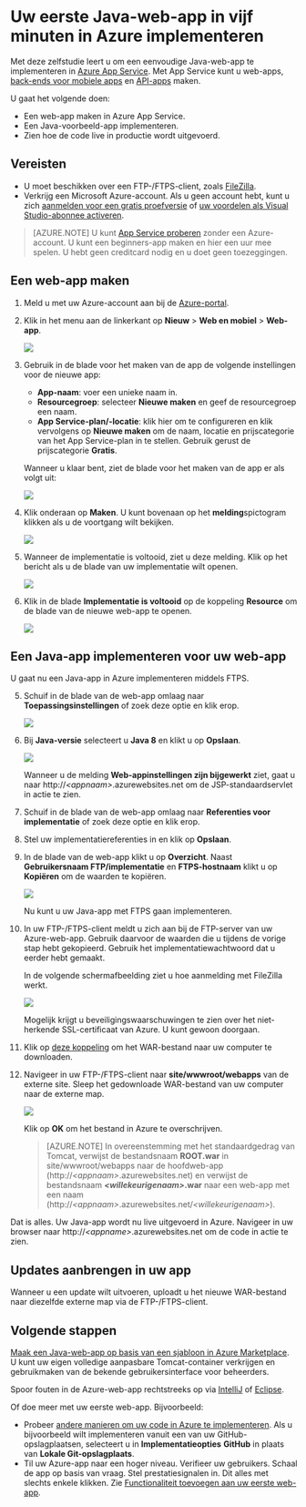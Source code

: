 <properties 
    pageTitle="Uw eerste Java-web-app in vijf minuten in Azure implementeren | Microsoft Azure" 
    description="Ontdek hoe eenvoudig het is om web-apps in App Service uit te voeren door een voorbeeld-app te implementeren. Ontwikkel snel uw eigen app en bekijk onmiddellijk de resultaten." 
    services="app-service\web"
    documentationCenter=""
    authors="cephalin"
    manager="wpickett"
    editor=""
/>

<tags
    ms.service="app-service-web"
    ms.workload="web"
    ms.tgt_pltfrm="na"
    ms.devlang="na"
    ms.topic="hero-article"
    ms.date="09/16/2016" 
    ms.author="cephalin"
/>
    
# Uw eerste Java-web-app in vijf minuten in Azure implementeren

Met deze zelfstudie leert u om een eenvoudige Java-web-app te implementeren in [Azure App Service](../app-service/app-service-value-prop-what-is.md).
Met App Service kunt u web-apps, [back-ends voor mobiele apps](/documentation/learning-paths/appservice-mobileapps/) en [API-apps](../app-service-api/app-service-api-apps-why-best-platform.md) maken.

U gaat het volgende doen: 

- Een web-app maken in Azure App Service.
- Een Java-voorbeeld-app implementeren.
- Zien hoe de code live in productie wordt uitgevoerd.

## Vereisten

- U moet beschikken over een FTP-/FTPS-client, zoals [FileZilla](https://filezilla-project.org/).
- Verkrijg een Microsoft Azure-account. Als u geen account hebt, kunt u zich [aanmelden voor een gratis proefversie](/pricing/free-trial/?WT.mc_id=A261C142F) of [uw voordelen als Visual Studio-abonnee activeren](/pricing/member-offers/msdn-benefits-details/?WT.mc_id=A261C142F).

>[AZURE.NOTE] U kunt [App Service proberen](http://go.microsoft.com/fwlink/?LinkId=523751) zonder een Azure-account. U kunt een beginners-app maken en hier een uur mee spelen. U hebt geen creditcard nodig en u doet geen toezeggingen.

<a name="create"></a>
## Een web-app maken

1. Meld u met uw Azure-account aan bij de [Azure-portal](https://portal.azure.com).

2. Klik in het menu aan de linkerkant op **Nieuw** > **Web en mobiel** > **Web-app**.

    ![](./media/app-service-web-get-started-languages/create-web-app-portal.png)

3. Gebruik in de blade voor het maken van de app de volgende instellingen voor de nieuwe app:

    - **App-naam**: voer een unieke naam in.
    - **Resourcegroep**: selecteer **Nieuwe maken** en geef de resourcegroep een naam.
    - **App Service-plan/-locatie**: klik hier om te configureren en klik vervolgens op **Nieuwe maken** om de naam, locatie en prijscategorie van het App Service-plan in te stellen. Gebruik gerust de prijscategorie **Gratis**.

    Wanneer u klaar bent, ziet de blade voor het maken van de app er als volgt uit:

    ![](./media/app-service-web-get-started-languages/create-web-app-settings.png)

3. Klik onderaan op **Maken**. U kunt bovenaan op het **melding**spictogram klikken als u de voortgang wilt bekijken.

    ![](./media/app-service-web-get-started-languages/create-web-app-started.png)

4. Wanneer de implementatie is voltooid, ziet u deze melding. Klik op het bericht als u de blade van uw implementatie wilt openen.

    ![](./media/app-service-web-get-started-languages/create-web-app-finished.png)

5. Klik in de blade **Implementatie is voltooid** op de koppeling **Resource** om de blade van de nieuwe web-app te openen.

    ![](./media/app-service-web-get-started-languages/create-web-app-resource.png)

## Een Java-app implementeren voor uw web-app

U gaat nu een Java-app in Azure implementeren middels FTPS.

5. Schuif in de blade van de web-app omlaag naar **Toepassingsinstellingen** of zoek deze optie en klik erop. 

    ![](./media/app-service-web-get-started-languages/set-java-application-settings.png)

6. Bij **Java-versie** selecteert u **Java 8** en klikt u op **Opslaan**.

    ![](./media/app-service-web-get-started-languages/set-java-application-settings.png)

    Wanneer u de melding **Web-appinstellingen zijn bijgewerkt** ziet, gaat u naar http://*&lt;appnaam>*.azurewebsites.net om de JSP-standaardservlet in actie te zien.

7. Schuif in de blade van de web-app omlaag naar **Referenties voor implementatie** of zoek deze optie en klik erop.

8. Stel uw implementatiereferenties in en klik op **Opslaan**.

7. In de blade van de web-app klikt u op **Overzicht**. Naast **Gebruikersnaam FTP/implementatie** en **FTPS-hostnaam** klikt u op **Kopiëren** om de waarden te kopiëren.

    ![](./media/app-service-web-get-started-languages/get-ftp-url.png)

    Nu kunt u uw Java-app met FTPS gaan implementeren.

8. In uw FTP-/FTPS-client meldt u zich aan bij de FTP-server van uw Azure-web-app. Gebruik daarvoor de waarden die u tijdens de vorige stap hebt gekopieerd. Gebruik het implementatiewachtwoord dat u eerder hebt gemaakt.

    In de volgende schermafbeelding ziet u hoe aanmelding met FileZilla werkt.

    ![](./media/app-service-web-get-started-languages/filezilla-login.png)

    Mogelijk krijgt u beveiligingswaarschuwingen te zien over het niet-herkende SSL-certificaat van Azure. U kunt gewoon doorgaan.

9. Klik op [deze koppeling](https://github.com/Azure-Samples/app-service-web-java-get-started/raw/master/webapps/ROOT.war) om het WAR-bestand naar uw computer te downloaden.

9. Navigeer in uw FTP-/FTPS-client naar **site/wwwroot/webapps** van de externe site. Sleep het gedownloade WAR-bestand van uw computer naar de externe map.

    ![](./media/app-service-web-get-started-languages/transfer-war-file.png)

    Klik op **OK** om het bestand in Azure te overschrijven.

    >[AZURE.NOTE] In overeenstemming met het standaardgedrag van Tomcat, verwijst de bestandsnaam **ROOT.war** in site/wwwroot/webapps naar de hoofdweb-app (http://*&lt;appnaam>*.azurewebsites.net) en verwijst de bestandsnaam ***&lt;willekeurigenaam>*.war** naar een web-app met een naam (http://*&lt;appnaam>*.azurewebsites.net/*&lt;willekeurigenaam>*).

Dat is alles. Uw Java-app wordt nu live uitgevoerd in Azure. Navigeer in uw browser naar http://*&lt;appname>*.azurewebsites.net om de code in actie te zien. 

## Updates aanbrengen in uw app

Wanneer u een update wilt uitvoeren, uploadt u het nieuwe WAR-bestand naar diezelfde externe map via de FTP-/FTPS-client.

## Volgende stappen

[Maak een Java-web-app op basis van een sjabloon in Azure Marketplace](app-service-web-java-get-started.md#marketplace). U kunt uw eigen volledige aanpasbare Tomcat-container verkrijgen en gebruikmaken van de bekende gebruikersinterface voor beheerders. 

Spoor fouten in de Azure-web-app rechtstreeks op via [IntelliJ](app-service-web-debug-java-web-app-in-intellij.md) of [Eclipse](app-service-web-debug-java-web-app-in-eclipse.md).

Of doe meer met uw eerste web-app. Bijvoorbeeld:

- Probeer [andere manieren om uw code in Azure te implementeren](../app-service-web/web-sites-deploy.md). Als u bijvoorbeeld wilt implementeren vanuit een van uw GitHub-opslagplaatsen, selecteert u in **Implementatieopties** **GitHub** in plaats van **Lokale Git-opslagplaats**.
- Til uw Azure-app naar een hoger niveau. Verifieer uw gebruikers. Schaal de app op basis van vraag. Stel prestatiesignalen in. Dit alles met slechts enkele klikken. Zie [Functionaliteit toevoegen aan uw eerste web-app](app-service-web-get-started-2.md).




<!--HONumber=Sep16_HO4-->


